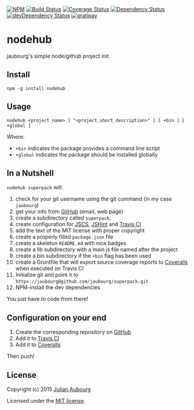 [![NPM][npm-image]][npm-url]
[![Build Status][travis-image]][travis-url]
[![Coverage Status][coveralls-image]][coveralls-url]
[![Dependency Status][dependency-image]][dependency-url]
[![devDependency Status][devDependency-image]][devDependency-url]
[![gratipay][gratipay-image]][gratipay-url]

# nodehub

jaubourg's simple node/github project init.

## Install

`npm -g install nodehub`

## Usage

`nodehub <project_name> [ "<project_short_description>" ] [ +bin ] [ +global ]`

Where:

+ `+bin` indicates the package provides a command line script
+ `+global` indicates the package should be installed globally

## In a Nutshell

`nodehub superpack` will:

1. check for your git username using the git command (in my case `jaubourg`)
2. get your info from [GitHub](https://github.com/) (email, web page)
3. create a subdirectory called `superpack`.
4. create configuration for [JSCS](http://jscs.info/), [JSHint](http://jshint.com/) and [Travis CI](https://travis-ci.org/)
5. add the text of the MIT license with proper copyright
6. create a properly filled `package.json` file
7. create a skeleton `README.md` with nice badges
8. create a lib subdirectory with a main js file named after the project
9. create a bin subdirectory if the `+bin` flag has been used
10. create a Gruntfile that will export source coverage reports to [Coveralls](https://coveralls.io/) when executed on Travis CI
11. Initialize git and point it to `https://jaubourg@github.com/jaubourg/superpack.git`
12. NPM-install the dev dependencies

You just have to code from there!

## Configuration on your end

1. Create the corresponding repository on [GitHub](https://github.com/)
2. Add it to [Travis CI](https://travis-ci.org/)
3. Add it to [Coveralls](https://coveralls.io/)

Then push!

## License

Copyright (c) 2015 [Julian Aubourg](mailto:j@ubourg.net)

Licensed under the [MIT license](https://raw.githubusercontent.com/jaubourg/nodehub/master/LICENSE-MIT).

[coveralls-image]: https://img.shields.io/coveralls/jaubourg/nodehub.svg
[coveralls-url]: https://coveralls.io/r/jaubourg/nodehub
[dependency-image]: https://img.shields.io/david/jaubourg/nodehub.svg
[dependency-url]: https://david-dm.org/jaubourg/nodehub
[devDependency-image]: https://img.shields.io/david/dev/jaubourg/nodehub.svg
[devDependency-url]: https://david-dm.org/jaubourg/nodehub#info=devDependencies
[gratipay-image]: https://img.shields.io/gratipay/jaubourg.svg
[gratipay-url]: https://gratipay.com/jaubourg/
[npm-image]: https://img.shields.io/npm/v/nodehub.svg
[npm-url]: https://npmjs.org/package/nodehub
[travis-image]: https://img.shields.io/travis/jaubourg/nodehub.svg
[travis-url]: https://travis-ci.org/jaubourg/nodehub

